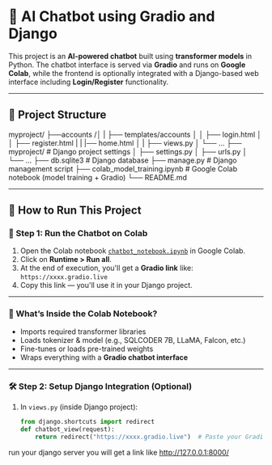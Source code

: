 # 🤖 AI Chatbot using Gradio and Django

This project is an **AI-powered chatbot** built using **transformer models** in Python. The chatbot interface is served via **Gradio** and runs on **Google Colab**, while the frontend is optionally integrated with a Django-based web interface including **Login/Register** functionality.

---

## 📁 Project Structure
myproject/ ├──accounts /│ 
              | ├── templates/accounts
                             │ │ ├── login.html 
                             │ │ ├── register.html 
                             | | |── home.html │ 
              | ├── views.py │ └── ... 
            ├── myproject/ # Django project settings │ ├── settings.py │ ├── urls.py │ └── ... ├── db.sqlite3 # Django database ├── manage.py # Django management script ├── colab_model_training.ipynb # Google Colab notebook (model training + Gradio) └── README.md </pre>



---

## 🚀 How to Run This Project

### 🔗 Step 1: Run the Chatbot on Colab

1. Open the Colab notebook [`chatbot_notebook.ipynb`](#) in Google Colab.
2. Click on **Runtime > Run all**.
3. At the end of execution, you'll get a **Gradio link** like:  
   `https://xxxx.gradio.live`
4. Copy this link — you'll use it in your Django project.

---

### 🧠 What’s Inside the Colab Notebook?

- Imports required transformer libraries
- Loads tokenizer & model (e.g., SQLCODER 7B, LLaMA, Falcon, etc.)
- Fine-tunes or loads pre-trained weights
- Wraps everything with a **Gradio chatbot interface**

---

### 🛠️ Step 2: Setup Django Integration (Optional)

1. In `views.py` (inside Django project):
   ```python
   from django.shortcuts import redirect
   def chatbot_view(request):
       return redirect("https://xxxx.gradio.live")  # Paste your Gradio link here
run your django server 
you will get a link like http://127.0.0.1:8000/
